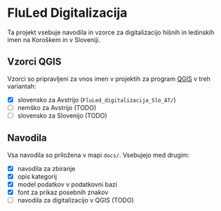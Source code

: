 # FluLed Digitalizacija

Ta projekt vsebuje navodila in vzorce za digitalizacijo hišnih in ledinskih imen na Koroškem in v Sloveniji.

## Vzorci QGIS

Vzorci so pripravljeni za vnos imen v projektih za program [QGIS](https://qgis.org/) v treh variantah:

- [x] slovensko za Avstrijo (`FluLed_digitalizacija_Slo_AT/`)
- [ ] nemško za Avstrijo (TODO)
- [ ] slovensko za Slovenijo (TODO)

## Navodila

Vsa navodila so priložena v mapi `docs/`. Vsebujejo med drugim:

- [x] navodila za zbiranje
- [x] opis kategorij
- [x] model podatkov v podatkovni bazi
- [x] font za prikaz posebnih znakov
- [ ] navodila za digitalizacijo v QGIS (TODO)
